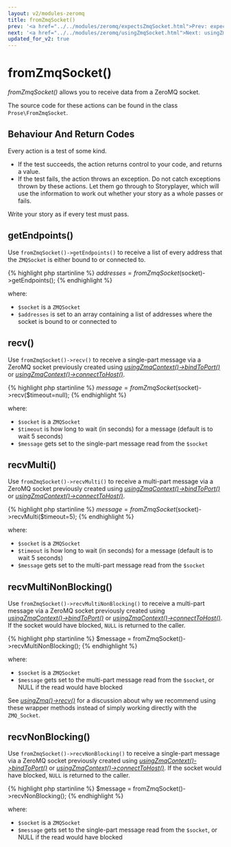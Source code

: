 ```yaml
---
layout: v2/modules-zeromq
title: fromZmqSocket()
prev: '<a href="../../modules/zeromq/expectsZmqSocket.html">Prev: expectsZmqSocket()</a>'
next: '<a href="../../modules/zeromq/usingZmqSocket.html">Next: usingZmqSocket()</a>'
updated_for_v2: true
---
```

# fromZmqSocket()

_fromZmqSocket()_ allows you to receive data from a ZeroMQ socket.

The source code for these actions can be found in the class `Prose\FromZmqSocket`.

## Behaviour And Return Codes

Every action is a test of some kind.

* If the test succeeds, the action returns control to your code, and returns a value.
* If the test fails, the action throws an exception. Do not catch exceptions thrown by these actions. Let them go through to Storyplayer, which will use the information to work out whether your story as a whole passes or fails.

Write your story as if every test must pass.

## getEndpoints()

Use `fromZmqSocket()->getEndpoints()` to receive a list of every address that the `ZMQSocket` is either bound to or connected to.

{% highlight php startinline %}
$addresses = fromZmqSocket($socket)->getEndpoints();
{% endhighlight %}

where:

* `$socket` is a `ZMQSocket`
* `$addresses` is set to an array containing a list of addresses where the socket is bound to or connected to

## recv()

Use `fromZmqSocket()->recv()` to receive a single-part message via a ZeroMQ socket previously created using _[usingZmqContext()->bindToPort()](usingZmqContext.html#bindToPort)_ or _[usingZmqContext()->connectToHost()](usingZmqContext.html#connectToHost)_.

{% highlight php startinline %}
$message = fromZmqSocket($socket)->recv($timeout=null);
{% endhighlight %}

where:

* `$socket` is a `ZMQSocket`
* `$timeout` is how long to wait (in seconds) for a message (default is to wait 5 seconds)
* `$message` gets set to the single-part message read from the `$socket`

## recvMulti()

Use `fromZmqSocket()->recvMulti()` to receive a multi-part message via a ZeroMQ socket previously created using _[usingZmqContext()->bindToPort()](usingZmqContext.html#bindToPort)_ or _[usingZmqContext()->connectToHost()](usingZmqContext.html#connectToHost)_.

{% highlight php startinline %}
$message = fromZmqSocket($socket)->recvMulti($timeout=5);
{% endhighlight %}

where:

* `$socket` is a `ZMQSocket`
* `$timeout` is how long to wait (in seconds) for a message (default is to wait 5 seconds)
* `$message` gets set to the multi-part message read from the `$socket`

## recvMultiNonBlocking()

Use `fromZmqSocket()->recvMultiNonBlocking()` to receive a multi-part message via a ZeroMQ socket previously created using _[usingZmqContext()->bindToPort()](usingZmqContext.html#bindToPort)_ or _[usingZmqContext()->connectToHost()](usingZmqContext.html#connectToHost)_.  If the socket would have blocked, `NULL` is returned to the caller.

{% highlight php startinline %}
$message = fromZmqSocket()->recvMultiNonBlocking();
{% endhighlight %}

where:

* `$socket` is a `ZMQSocket`
* `$message` gets set to the multi-part message read from the `$socket`, or NULL if the read would have blocked

See _[usingZmq()->recv()](#recv)_ for a discussion about why we recommend using these wrapper methods instead of simply working directly with the `ZMQ_Socket`.

## recvNonBlocking()

Use `fromZmqSocket()->recvNonBlocking()` to receive a single-part message via a ZeroMQ socket previously created using _[usingZmqContext()->bindToPort()](usingZmqContext.html#bindToPort)_ or _[usingZmqContext()->connectToHost()](usingZmqContext.html#connectToHost)_.  If the socket would have blocked, `NULL` is returned to the caller.

{% highlight php startinline %}
$message = fromZmqSocket()->recvNonBlocking();
{% endhighlight %}

where:

* `$socket` is a `ZMQSocket`
* `$message` gets set to the single-part message read from the `$socket`, or NULL if the read would have blocked